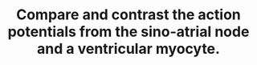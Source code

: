 ---
title: "Compare and contrast the action potentials from the sino-atrial node and a ventricular myocyte."
entityType: SAQ
exam: PEX
college: ANZCA
year: 2016
sitting: B
question: 2
passRate: 61
EC_expectedDomains:
- "A detailed comparison of the ionic fluxes responsible for the generation of action potentials in these cells was expected."
- "The duration of these ion fluxes and voltages at which they occurred along with a discussion of the conventional physiological phases of action potential were expected as part of the answer."
- "An understanding of the physiology behind these changes was also rewarded."
EC_extraCredit:
- "These changes could be described in prose, tabular format or diagrammatically. Better answers often included more than one of these formats and this increased the extent of the detail they were able to provide."
- "Additional marks were awarded for a discussion of the effects of parasympathetic and sympathetic innervation and concepts such as refractory periods of action potentials and their basis and variability."
EC_errorsCommon:
- "Common difficulties encountered appeared to be in the production of legible and accurate diagrams, and confusion arising as to the primary ions responsible for the depolarisation of the two cells in cells in question."
- "No marks were awarded for discussing the effects of antiarrhythmic agents in depth on the myocardial tissues, or the detailed anatomy of the conducting system."
---